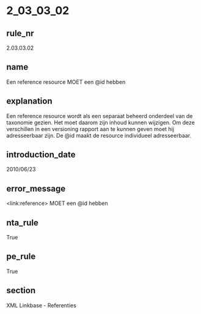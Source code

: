 # 2_03_03_02

## rule_nr
2.03.03.02

## name
Een reference resource MOET een @id hebben

## explanation
Een reference resource wordt als een separaat beheerd onderdeel van de taxonomie gezien. Het moet daarom zijn inhoud kunnen wijzigen. Om deze verschillen in een versioning rapport aan te kunnen geven moet hij adresseerbaar zijn. De @id maakt de resource individueel adresseerbaar.

## introduction_date
2010/06/23

## error_message
&lt;link:reference&gt; MOET een @id hebben

## nta_rule
True

## pe_rule
True

## section
XML Linkbase - Referenties


